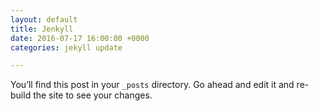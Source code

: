 ```yaml
---
layout: default
title: Jenkyll
date: 2016-07-17 16:00:00 +0000
categories: jekyll update

---
```

You’ll find this post in your `_posts` directory. Go ahead and edit it and re-build the site to see your changes.